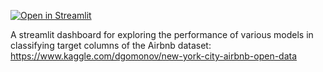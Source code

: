 [![Open in Streamlit](https://static.streamlit.io/badges/streamlit_badge_black_white.svg)](https://share.streamlit.io/vondysmith/airbnbdash/main/airbnbdash.py)

A streamlit dashboard for exploring the performance of various models in classifying target columns of the Airbnb dataset: https://www.kaggle.com/dgomonov/new-york-city-airbnb-open-data 

